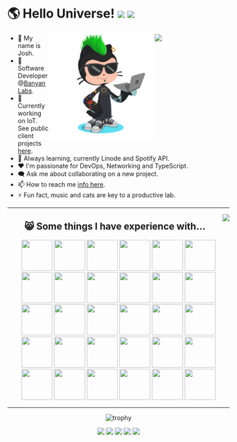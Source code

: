<h1>🌎 Hello Universe!
<img src='https://api.visitorbadge.io/api/visitors?path=https%3A%2F%2Fgithub.com%2Fjmclain-banyan&countColor=%232ccce4&style=flat' height='22'>
<img src='https://img.shields.io/github/followers/jmclain-banyan?label=Followers&style=social' height='22'>
</h1>

<div>

<img align='right' src='https://spotify-github-profile.vercel.app/api/view?uid=31knnovcfatt7mqmu6yaa5htulxi&cover_image=true&theme=default&show_offline=false&background_color=121212' width='170'>
<img align='right' src='./octocat.png' width='240'>

- 👋 My name is Josh.
- 💼 Software Developer @[Banyan Labs](https://banyanlabs.io/).
- 🔭 Currently working on IoT. See public client projects [here](https://www.joshmclain.com/#projects).
- 🌱 Always learning, currently Linode and Spotify API.
- ❤️ I'm passionate for DevOps, Networking and TypeScript.
- 🗨️ Ask me about collaborating on a new project.
- 📫 How to reach me [info here](https://www.joshmclain.com/#contact).
- ⚡ Fun fact, music and cats are key to a productive lab.

</div>

---
<img align='right' src='https://spotify-recently-played-readme.vercel.app/api?user=31knnovcfatt7mqmu6yaa5htulxi&width=380&count=7'>

<div>

<div align='center'>

<h2>😸 Some things I have experience with...</h2>

<img src="https://www.vectorlogo.zone/logos/typescriptlang/typescriptlang-icon.svg" height="70" width="70" />
<img src="https://www.vectorlogo.zone/logos/javascript/javascript-icon.svg" height="70" width="70" />
<img src="https://www.vectorlogo.zone/logos/java/java-icon.svg" height="70" width="70" />
<img src="https://cdn.worldvectorlogo.com/logos/spring-3.svg" height="70" width="70" />
<img src="https://www.vectorlogo.zone/logos/reactjs/reactjs-icon.svg" height="70" width="70" />
<img src="https://cdn.worldvectorlogo.com/logos/redux.svg" height="70" width="70" />

<img src="https://raw.githubusercontent.com/gilbarbara/logos/1f372be75689d73cae89b6de808149b606b879e1/logos/nextjs-icon.svg" height="70" width="70" />
<img src="https://www.vectorlogo.zone/logos/tailwindcss/tailwindcss-icon.svg" height="70" width="70" />
<img src="https://www.vectorlogo.zone/logos/sass-lang/sass-lang-icon.svg" height="70" width="70" />
<img src="https://raw.githubusercontent.com/detain/svg-logos/aecbca0b533703a389211cddb0ca159a5d50553e/svg/framer-motion.svg" height="70" width="70" />
<img src="https://www.vectorlogo.zone/logos/nodejs/nodejs-icon.svg" height="70" width="70" />
<img src="https://www.vectorlogo.zone/logos/yarnpkg/yarnpkg-icon.svg" height="70" width="70" />

<img src="https://www.vectorlogo.zone/logos/npmjs/npmjs-icon.svg" height="70" width="70" />
<img src="https://www.vectorlogo.zone/logos/eslint/eslint-icon.svg" height="70" width="70" />
<img src="https://www.vectorlogo.zone/logos/mongodb/mongodb-icon.svg" height="70" width="70" />
<img src="https://www.vectorlogo.zone/logos/js_webpack/js_webpack-icon.svg" height="70" width="70" />
<img src="https://www.vectorlogo.zone/logos/jestjsio/jestjsio-icon.svg" height="70" width="70" />
<img src="https://www.vectorlogo.zone/logos/docker/docker-icon.svg" height="70" width="70" />

<img src="https://www.vectorlogo.zone/logos/nginx/nginx-icon.svg" height="70" width="70" />
<img src="https://cdn.worldvectorlogo.com/logos/aws-ec2.svg" height="70" width="70" />
<img src="https://www.vectorlogo.zone/logos/heroku/heroku-icon.svg" height="70" width="70" />
<img src="https://raw.githubusercontent.com/wappalyzer/wappalyzer/f353a5e6e5bad0a5ac5e4c577c4d18a4e0fcda93/src/drivers/webextension/images/icons/vercel.svg" height="70" width="70" />
<img src="https://cdn.worldvectorlogo.com/logos/visual-studio-code-1.svg" height="70" width="70" />
<img src="https://raw.githubusercontent.com/gilbarbara/logos/1f372be75689d73cae89b6de808149b606b879e1/logos/insomnia.svg" height="70" width="70" />

<img src="https://www.vectorlogo.zone/logos/linux/linux-icon.svg" height="70" width="70" />
<img src="https://upload.vectorlogo.zone/logos/gnu_bash/images/66582b8e-a291-4a1b-b89c-76628277a33b.svg" height="70" width="70" />
<img src="https://www.vectorlogo.zone/logos/ubuntu/ubuntu-icon.svg" height="70" width="70" />
<img src="https://cdn.worldvectorlogo.com/logos/microsoft-windows-22.svg" height="70" width="70" />
<img src="https://www.vectorlogo.zone/logos/atlassian_jira/atlassian_jira-icon.svg" height="70" width="70" />
<!-- <img src="https://www.vectorlogo.zone/logos/spotify/spotify-icon.svg" height="70" width="70" /> -->
<img src="https://upload.wikimedia.org/wikipedia/commons/6/6a/Hackerrank_meaningful_logo.svg" height="70" width="70" />

</div>

</div>

---

<div align='center'>

![trophy](https://github-profile-trophy.vercel.app/?username=jmclain-banyan&theme=darkhub&no-frame=true&margin-w=10)

<img src='https://github-profile-summary-cards.vercel.app/api/cards/profile-details?username=jmclain-banyan&theme=github_dark' >
<img src='https://github-profile-summary-cards.vercel.app/api/cards/stats?username=jmclain-banyan&theme=github_dark' >
<img src='https://github-profile-summary-cards.vercel.app/api/cards/productive-time?username=jmclain-banyan&theme=github_dark&utcOffset=8' >
<img src='https://github-profile-summary-cards.vercel.app/api/cards/repos-per-language?username=jmclain-banyan&theme=github_dark' >
<img src='https://github-profile-summary-cards.vercel.app/api/cards/most-commit-language?username=jmclain-banyan&theme=github_dark' >

</div>

<!-- [![spotify-github-profile](https://spotify-github-profile.vercel.app/api/view?uid=31knnovcfatt7mqmu6yaa5htulxi&cover_image=true&theme=default&show_offline=false&background_color=121212)](https://github.com/kittinan/spotify-github-profile) -->

